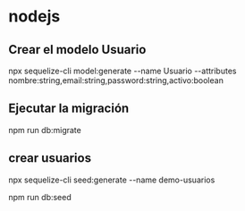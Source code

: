 # nodejs

## Crear el modelo Usuario
npx sequelize-cli model:generate --name Usuario --attributes nombre:string,email:string,password:string,activo:boolean

## Ejecutar la migración

npm run db:migrate

## crear usuarios

npx sequelize-cli seed:generate --name demo-usuarios

npm run db:seed
